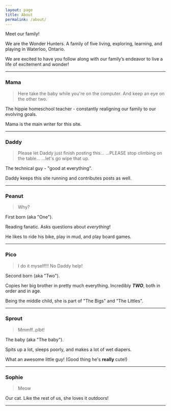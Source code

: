 ```yaml
---
layout: page
title: About
permalink: /about/
---
```


Meet our family!

We are the Wonder Hunters.  A family of five living, exploring, learning, and playing in Waterloo, Ontario.

We are excited to have you follow along with our family’s endeavor to live a life of excitement and wonder!


***

### Mama
> Here take the baby while you're on the computer.  And keep an eye on the other two.

The hippie homeschool teacher - constantly realigning our family to our evolving goals.

Mama is the main writer for this site.

***

### Daddy
> Please let Daddy just finish posting this... ...PLEASE stop climbing on the table... ...let's go wipe that up.

The technical guy - "good at everything".

Daddy keeps this site running and contributes posts as well.

***

### Peanut
> Why?

First born (aka "One").  

Reading fanatic.  Asks questions about _everything_!

He likes to ride his bike, play in mud, and play board games.

***

### Pico
> I do it myself!!! No Daddy help!

Second born (aka "Two").  

Copies her big brother in pretty much everything.  Incredibly **_TWO_**, both in order and in age.

Being the middle child, she is part of "The Bigs" and "The Littles".

***

### Sprout
> Mmmff..plbt!

The baby (aka "The baby").  

Spits up a lot, sleeps poorly, and makes a lot of wet diapers.  

What an awesome little guy! (Good thing he's **really** cute!)

***

### Sophie
> Meow

Our cat.  Like the rest of us, she loves it outdoors!

***